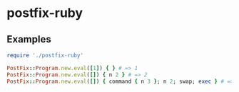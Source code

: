 # postfix-ruby

## Examples



```ruby
require './postfix-ruby'

PostFix::Program.new.eval([1]) { } # => 1
PostFix::Program.new.eval([]) { n 2 } # => 2
PostFix::Program.new.eval([]) { command { n 3 }; n 2; swap; exec } # => 3
```
